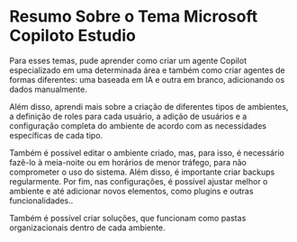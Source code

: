 # Resumo Sobre o Tema Microsoft Copiloto Estudio

Para esses temas, pude aprender como criar um agente Copilot especializado em uma determinada área e também como criar agentes de formas diferentes: uma baseada em IA e outra em branco, adicionando os dados manualmente.

Além disso, aprendi mais sobre a criação de diferentes tipos de ambientes, a definição de roles para cada usuário, a adição de usuários e a configuração completa do ambiente de acordo com as necessidades específicas de cada tipo.

Também é possível editar o ambiente criado, mas, para isso, é necessário fazê-lo à meia-noite ou em horários de menor tráfego, para não comprometer o uso do sistema. Além disso, é importante criar backups regularmente. Por fim, nas configurações, é possível ajustar melhor o ambiente e até adicionar novos elementos, como plugins e outras funcionalidades..

Também é possível criar soluções, que funcionam como pastas organizacionais dentro de cada ambiente.
